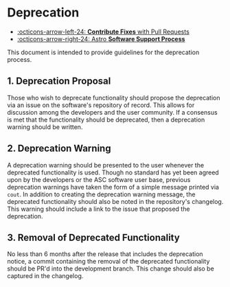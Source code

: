 # Deprecation

<div class="grid cards" markdown>

- [:octicons-arrow-left-24: __Contribute Fixes__ with Pull Requests](../../how-to-guides/software-management/guidelines-for-pull-requests.md)
- [:octicons-arrow-right-24: Astro __Software Support Process__](../../how-to-guides/software-management/software-support.md)

</div>

This document is intended to provide guidelines for the deprecation process.

## 1. Deprecation Proposal
Those who wish to deprecate functionality should propose the deprecation via an issue on the software's repository of record.  This allows for discussion among the developers and the user community.  If a consensus is met that the functionality should be deprecated, then a deprecation warning should be written.

## 2. Deprecation Warning
A deprecation warning should be presented to the user whenever the deprecated functionality is used.  Though no standard has yet been agreed upon by the developers or the ASC software user base, previous deprecation warnings have taken the form of a simple message printed via `cout`.  In addition to creating the deprecation warning message, the deprecated functionality should also be noted in the repository's changelog.  This warning should include a link to the issue that proposed the deprecation.

## 3. Removal of Deprecated Functionality
No less than 6 months after the release that includes the deprecation notice, a commit containing the removal of the deprecated functionality should be PR'd into the development branch.  This change should also be captured in the changelog.